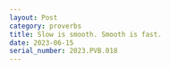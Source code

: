 ```yaml
---
layout: Post
category: proverbs
title: Slow is smooth. Smooth is fast.
date: 2023-06-15
serial_number: 2023.PVB.018
---
```

